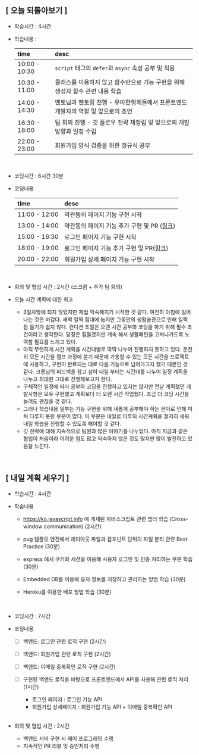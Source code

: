 ## [ 오늘 되돌아보기 ]

- 학습시간 : 4시간
- 학습내용 :

  | time          | desc                                                                              |
  | :------------ | :-------------------------------------------------------------------------------- |
  | 10:00 - 10:30 | `script` 태그의 `defer`과 `async` 속성 공부 및 적용                               |
  | 10:30 - 11:00 | 클래스를 이용하지 않고 함수만으로 기능 구현을 위해 생성자 함수 관련 내용 학습     |
  | 14:00 - 14:30 | 멘토님과 멘토링 진행 - 우아한형제들에서 프론트엔드 개발자의 역할 및 앞으로의 조언 |
  | 16:30 - 18:00 | 팀 회의 진행 - 깃 플로우 전략 재정립 및 앞으로의 개발방향과 일정 수립             |
  | 22:00 - 23:00 | 회원가입 양식 검증을 위한 정규식 공부                                             |

  <br/>

- 코딩시간 : 6시간 30분
- 코딩내용

  | time          | desc                                                                                                    |
  | :------------ | :------------------------------------------------------------------------------------------------------ |
  | 11:00 - 12:00 | 약관동의 페이지 기능 구현 시작                                                                          |
  | 13:00 - 14:00 | 약관동의 페이지 기능 추가 구현 및 PR ([링크](https://github.com/woowa-techcamp-2021/baemin-17/pull/25)) |
  | 15:00 - 16:30 | 로그인 페이지 기능 구현 시작                                                                            |
  | 18:00 - 19:00 | 로그인 페이지 기능 추가 구현 및 PR([링크](https://github.com/woowa-techcamp-2021/baemin-17/pull/27))    |
  | 20:00 - 22:00 | 회원가입 상세 페이지 기능 구현 시작                                                                     |

  <br/>

- 회의 및 협업 시간 : 2시간 (스크럼 + 추가 팀 회의)
- 오늘 시간 계획에 대한 회고
  - 3일차밖에 되지 않았지만 제법 익숙해지기 시작한 것 같다. 여전히 아침에 일어나는 것은 버겁다. 새벽 일찍 침대에 눕지만 그동안의 생활습관으로 인해 일찍 잠 들기가 쉽지 않다. 컨디션 조절은 오랜 시간 공부와 코딩을 하기 위해 필수 조건이라고 생각한다. 당장은 힘들겠지만 계속 해서 생활패턴을 고쳐나가도록 노력할 필요를 느끼고 있다.
  - 아직 뚜렷하게 시간 계획을 시간대별로 딱딱 나누어 진행하지 못하고 있다. 온전히 모든 시간을 캠프 과정에 쏟기 때문에 가용할 수 있는 모든 시간을 프로젝트에 사용하고, 구현이 완료되는 대로 다음 기능으로 넘어가고자 했기 때문인 것 같다. 크롱님의 피드백을 참고 삼아 내일 부터는 시간대를 나누어 일정 계획을 나누고 최대한 그대로 진행해보고자 한다.
  - 구체적인 일정에 따라 공부와 코딩을 진행하고 있지는 않지만 전날 계획했던 개발사항은 모두 구현했고 계획보다 더 오랜 시간 작업했다. 조금 더 코딩 시간을 늘려도 괜찮을 것 같다.
  - 그러나 학습내용 일부는 기능 구현을 위해 새롭게 공부해야 하는 분야로 인해 미처 다루지 못한 부분이 많다. 이 부분은 내일로 미루되 시간계획을 철저히 세워 내일 학습을 진행할 수 있도록 해야할 것 같다.
  - 깃 전략에 대해 지속적으로 팀원과 많은 이야기를 나누었다. 아직 지금과 같은 협업이 처음이라 어려운 점도 많고 익숙하지 않은 것도 많지만 많이 발전하고 있음을 느낀다.

<br/>

## [ 내일 계획 세우기 ]

- 학습시간 : 4시간

- 학습내용

  - https://ko.javascript.info 에 게재된 자바스크립트 관련 챕터 학습 (Cross-window communication) (2시간)
  - pug 템플릿 엔진에서 레이아웃 파일과 컴포넌트 단위의 파일 분리 관련 Best Practice (30분)
  - express 에서 쿠키와 세션을 이용해 사용자 로그인 및 인증 처리하는 부분 학습 (30분)
  - Embedded DB를 이용해 유저 정보를 저장하고 관리하는 방법 학습 (30분)
  - Heroku를 이용한 배포 방법 학습 (30분)

    <br/>

- 코딩시간 : 7시간

- 코딩내용

  - [ ] 백엔드: 로그인 관련 로직 구현 (2시간)
  - [ ] 백엔드: 회원가입 관련 로직 구현 (2시간)
  - [ ] 백엔드: 이메일 중복확인 로직 구현 (2시간)
  - [ ] 구현된 백엔드 로직을 바탕으로 프론트엔드에서 API를 사용해 관련 로직 처리 (1시간)

    - 로그인 페이지 : 로그인 기능 API
    - 회원가입 상세페이지 : 회원가입 기능 API + 이메일 중복확인 API

    <br/>

- 회의 및 협업 시간 : 2시간
  - 백엔드 서버 구현 시 페어 프로그래밍 수행
  - 지속적인 PR 리뷰 및 승인처리 수행
